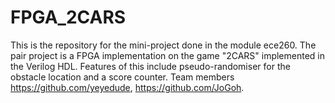 # FPGA_2CARS

This is the repository for the mini-project done in the module ece260.
The pair project is a FPGA implementation on the game "2CARS" implemented in the Verilog HDL.
Features of this include pseudo-randomiser for the obstacle location and a score counter. 
Team members https://github.com/yeyedude, https://github.com/JoGoh.
